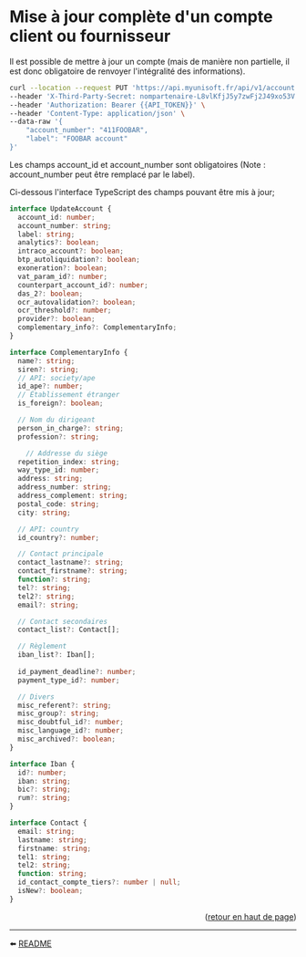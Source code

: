 # Mise à jour complète d'un compte client ou fournisseur
Il est possible de mettre à jour un compte (mais de manière non partielle, il est donc obligatoire de renvoyer l'intégralité des informations).

```bash
curl --location --request PUT 'https://api.myunisoft.fr/api/v1/account' \
--header 'X-Third-Party-Secret: nompartenaire-L8vlKfjJ5y7zwFj2J49xo53V' \
--header 'Authorization: Bearer {{API_TOKEN}}' \
--header 'Content-Type: application/json' \
--data-raw '{
    "account_number": "411FOOBAR",
    "label": "FOOBAR account"
}'
```

Les champs account_id et account_number sont obligatoires (Note : account_number peut être remplacé par le label).

Ci-dessous l'interface TypeScript des champs pouvant être mis à jour;

```ts
interface UpdateAccount {
  account_id: number;
  account_number: string;
  label: string;
  analytics?: boolean;
  intraco_account?: boolean;
  btp_autoliquidation?: boolean;
  exoneration?: boolean;
  vat_param_id?: number;
  counterpart_account_id?: number;
  das_2?: boolean;
  ocr_autovalidation?: boolean;
  ocr_threshold?: number;
  provider?: boolean;
  complementary_info?: ComplementaryInfo;
}

interface ComplementaryInfo {
  name?: string;
  siren?: string;
  // API: society/ape
  id_ape?: number;
  // Établissement étranger
  is_foreign?: boolean;

  // Nom du dirigeant
  person_in_charge?: string;
  profession?: string;

    // Addresse du siège
  repetition_index: string;
  way_type_id: number;
  address: string;
  address_number: string;
  address_complement: string;
  postal_code: string;
  city: string;

  // API: country
  id_country?: number;

  // Contact principale
  contact_lastname?: string;
  contact_firstname?: string;
  function?: string;
  tel?: string;
  tel2?: string;
  email?: string;

  // Contact secondaires
  contact_list?: Contact[];

  // Règlement
  iban_list?: Iban[];
  
  id_payment_deadline?: number;
  payment_type_id?: number;

  // Divers
  misc_referent?: string;
  misc_group?: string;
  misc_doubtful_id?: number;
  misc_language_id?: number;
  misc_archived?: boolean;
}

interface Iban {
  id?: number;
  iban: string;
  bic?: string;
  rum?: string;
}

interface Contact {
  email: string;
  lastname: string;
  firstname: string;
  tel1: string;
  tel2: string;
  function: string;
  id_contact_compte_tiers?: number | null;
  isNew?: boolean;
}
```

<p align="right">(<a href="#readme-top">retour en haut de page</a>)</p>

---

⬅️ [README](../../../../README.md)
